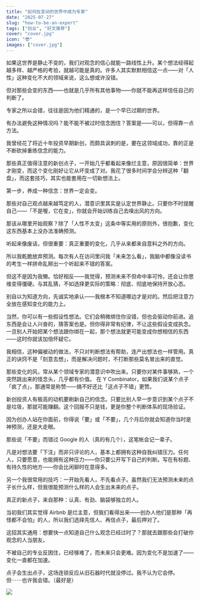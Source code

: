 ```yaml
---
title: "如何在变动的世界中成为专家"
date: "2025-07-27"
slug: "how-to-be-an-expert"
tags: ["创业", "好文推荐"]
cover: "cover.jpg"
icon: "😎"
images: ["cover.jpg"]
---
```

如果这世界是静止不变的，我们对观念的信心就能一路线性上升。某个想法经得起越多样、越严格的考验，就越可能是真的。许多人其实默默相信这一点——对「人性」这种变化不大的领域来说，这么想或许没错。



但对那些会变的东西——也就是几乎所有其他事物——你就不能再这样信任自己的判断了。



专家之所以会错，往往是因为他们精通的，是一个早已过期的世界。



有办法避免这种情况吗？能不能不被过时信念困住？答案是——可以，但得靠一点方法。



我曾经花了将近十年投资早期新创，而颇具讽刺的是，要在这领域成功，靠的正是不断砍掉重练信念的能力。



那些真正值得注意的新创点子，一开始几乎都看起来像烂主意，原因很简单：世界才刚变，而这个变化刚好让它从坏变成了对。我花了很多时间学会分辨这种「翻盘」，而这套技巧，其实也能套用在一切新想法上。



第一步，养成一种信念：世界一定会变。



那些对自己观点越来越笃定的人，潜意识里其实是认定世界静止。只要你不时提醒自己——「不是喔，它在变」，你就会开始训练自己去嗅出风的方向。



那该从哪里开始观察？除了「人性不太变」这条中等实用的原则外，很抱歉，变化这东西基本上没办法准确预测。



听起来像废话，但很重要：真正重要的变化，几乎从来都来自意料之外的方向。



所以我乾脆放弃预测。每次有人在访问里问我「未来怎么看」，我脑中都像没读书的考生一样拼命乱掰出一个听起来不错的答案。



但这不是因为我懒。恰好相反——我觉得，预测未来不但命中率可怜，还会让你思维变得僵硬。与其乱猜，不如选择更实际的策略：彻底、彻底地保持开放心态。



别自以为知道方向，先诚实地承认——我根本不知道哪边才是对的。然后把注意力全放在感知变化的能力上。



当然，你可以有一些假设性想法。它们会稍微绑住你没错，但也会驱动你前进。追东西是会让人兴奋的，猜答案也是。但你得非常有纪律，不让这些假设变成执念。
一旦别人开始把某个想法跟你绑在一起，那个想法就更可能变成你想相信的东西——这时你就该加倍怀疑它。



我相信，这种偏被动的做法，不只对判断想法有帮助，连产出想法也一样管用。真正的诀窍不是「刻意去想」，而是解决问题时，不打断那些莫名冒出来的直觉。



那些变化的风，常从某个领域专家的潜意识中吹出来。只要你对某件事够熟，一个突然跳出来的怪念头，几乎都有价值。
在 Y Combinator，如果我们说某个点子「疯了点」，那通常是称赞——搞不好还比「这点子不错」更赞。



新创投资人有极高的动机要刷新自己的信念。只要比别人早一步意识到某个点子不是垃圾，那就可能赚翻。这个回报不只是钱，更是你整个判断体系的现场验证。



因为创办人站在你面前，你得说「要」或「不要」，几个月后你就会知道你当时是神预测，还是大走眼。



那些说「不要」而错过 Google 的人（真的有几个），这笔帐会记一辈子。



凡是对想法要「下注」而非只评论的人，基本上都拥有这种自我纠错压力。任何人，只要愿意，也能拥有这种压力——你只要公开写下自己的判断。写在有标题、有持久性的地方——你会比闲聊时在意得多。



另一个我很常用的技巧：一开始先看人，不先看点子。虽然我们无法预测未来的点子长什么样，但我很能预测什么样的人会生出未来的点子。



真正的新点子，来自那种：认真、有劲、脑袋够独立的人。



当初我们其实觉得 Airbnb 是烂主意，但我们看得出来——创办人他们是那种「再怪都不会怕」的人，所以我们选择先信人、再信点子，最后押对了。



这招其实通用：想要快一点知道自己什么观念已经过时了？那就去跟那些会打破你观念的人当朋友。



不被自己的专业反困住，已经够难了，而未来只会更难。因为变化不是加速了——变化一直都在加速。



点子会生出点子，这场连锁反应从旧石器时代就没停过。我不认为它会停。
但⋯⋯也许我会错。（最好是）




![](https://prod-files-secure.s3.us-west-2.amazonaws.com/112d0858-5090-4d34-a606-b75eb8d65fd2/46476355-9cf3-4e99-9b7a-3531bc426380/1000202064.png?X-Amz-Algorithm=AWS4-HMAC-SHA256&X-Amz-Content-Sha256=UNSIGNED-PAYLOAD&X-Amz-Credential=ASIAZI2LB466RZJJNF3N%2F20251023%2Fus-west-2%2Fs3%2Faws4_request&X-Amz-Date=20251023T073133Z&X-Amz-Expires=3600&X-Amz-Security-Token=IQoJb3JpZ2luX2VjEIf%2F%2F%2F%2F%2F%2F%2F%2F%2F%2FwEaCXVzLXdlc3QtMiJHMEUCIQC%2BpGeJ66M66iLODMMnQTtAVgWaQ7RUaTBwNDzyGvEAUwIgfuoso8X494aSZK8Mqo1Cwd7wNbQxLyHLFDng9w2ebZIq%2FwMIQBAAGgw2Mzc0MjMxODM4MDUiDJji%2Bz7PZfw97FL0UyrcA5mcR%2BOXCmON5A8W%2F1fuCxDyqmaspDKd4sZDBdUn2oSTI1YIY0u8TzPVETt4RbNPp%2FlZXZtup7zMw5VpS9p8pBmRFjCBYcbLdAWJH9dyN3YynFG5oyePv5nq7Dwv85BpdsvgF0M6S2TbjDwlFJFt0xTLMEZx2lWzL7Jr9Jp4E64mLPe14zsR%2FVHe2PUDDrUjsKKgdOckzvKZtbQvgDS2OWKcznsajwKEndE1WTUBbUCBKaJxeT7Y6wyFms1H3CqPsCkINSWrI%2BvjMHxj0pRlkDSiZLPmlowpAs8kHhYcNqI13LMLXn5tD7CeU%2FESorN1OgJlAAi4iOHnNiXIpefPdO793yBwgbdKM8ZbP%2BxTbqkvcTlqWNYOjHutBO%2ByFVIz%2FULUjOXMv7rOjH0H8CDefFwKnAWGCFP8%2BFSVjbQnCSCWEZTY7f%2F4yGE85qfx6D9ANLLx2TCWbS8aY3kMoS9KALSg4v5kGo2jJ1BPWFJ2ljXFRslOoAyksbWDEM21UiMj1ZCmWzBw828UkCZFZtlu2lhrsz4xVySv%2Fp74e8c8ZVkSqvTbOUxZCdaF1t8oFIm4AbjkXp%2BOaT2fz%2BwFW3wtlQtlO9TDBWMuTxcutXEmCLwOCiRWq75hHEHtxLqDMKGs58cGOqUBVIHjPIdciCFQyS1L7Y0qsPBkeUeg3jT39T2kF9o9ahIvE%2BKY6Ct9GI5tUlbS6N9cV%2BCK00FMHuPMgdwUTkNQ5q6NKAjNd0bbBg8lsj78ABtLV74z85KIJEju9JQO44KHBe2fXEj05zJxujy4EOMJkkMP6Fcao79mZ6xKvCVu5I17dNgWMGY3p%2FWBFsbnmvM3XWjL5rcGIbhtmr3PiNLHJ4Fc72YQ&X-Amz-Signature=3abb0de6cb3f73338e0f366df9ce5a9842a775f29910dc60d52881f239ce2fb3&X-Amz-SignedHeaders=host&x-amz-checksum-mode=ENABLED&x-id=GetObject)

